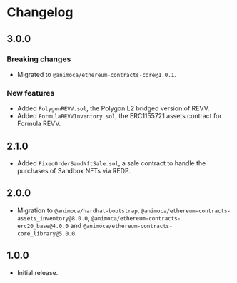 # Changelog

## 3.0.0

### Breaking changes
 * Migrated to `@animoca/ethereum-contracts-core@1.0.1`.

### New features
 * Added `PolygonREVV.sol`, the Polygon L2 bridged version of REVV.
 * Added `FormulaREVVInventory.sol`, the ERC1155721 assets contract for Formula REVV.

## 2.1.0
 * Added `FixedOrderSandNftSale.sol`, a sale contract to handle the purchases of Sandbox NFTs via REDP.

## 2.0.0
 * Migration to `@animoca/hardhat-bootstrap`, `@animoca/ethereum-contracts-assets_inventory@8.0.0`, `@animoca/ethereum-contracts-erc20_base@4.0.0` and `@animoca/ethereum-contracts-core_library@5.0.0`.
 
## 1.0.0
 * Initial release.
